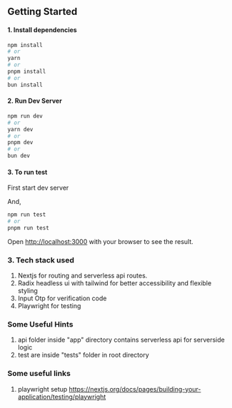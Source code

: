 ## Getting Started

#### 1. Install dependencies

```bash
npm install
# or
yarn
# or
pnpm install
# or
bun install
```

#### 2. Run Dev Server

```bash
npm run dev
# or
yarn dev
# or
pnpm dev
# or
bun dev
```

#### 3. To run test

First start dev server

And,

```bash
npm run test
# or
pnpm run test
```

Open [http://localhost:3000](http://localhost:3000) with your browser to see the result.

### 3. Tech stack used

1. Nextjs for routing and serverless api routes.
2. Radix headless ui with tailwind for better accessibility and flexible styling
3. Input Otp for verification code
4. Playwright for testing

### Some Useful Hints

1. api folder inside "app" directory contains serverless api for serverside logic
2. test are inside "tests" folder in root directory

### Some useful links

1. playwright setup https://nextjs.org/docs/pages/building-your-application/testing/playwright
